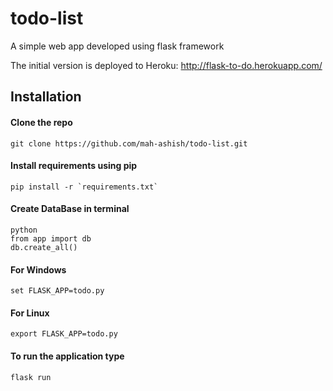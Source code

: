 # todo-list
A simple web app developed using flask framework

The initial version is deployed to Heroku: http://flask-to-do.herokuapp.com/

## Installation

#### Clone the repo

    git clone https://github.com/mah-ashish/todo-list.git

#### Install requirements using pip

    pip install -r `requirements.txt`

#### Create DataBase in terminal

    python  
    from app import db  
    db.create_all()

#### For Windows

    set FLASK_APP=todo.py

#### For Linux

    export FLASK_APP=todo.py

#### To run the application type

    flask run
